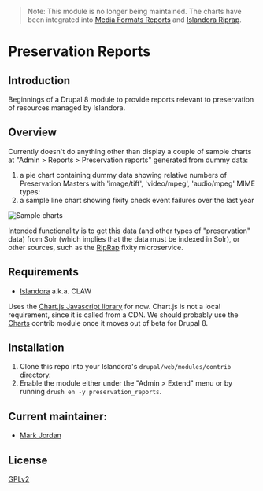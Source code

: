 > Note: This module is no longer being maintained. The charts have been integrated into [Media Formats Reports](https://github.com/mjordan/media_formats_reports) and [Islandora Riprap](https://github.com/mjordan/islandora_riprap).

# Preservation Reports

## Introduction

Beginnings of a Drupal 8 module to provide reports relevant to preservation of resources managed by Islandora.

## Overview

Currently doesn't do anything other than display a couple of sample charts at "Admin > Reports > Preservation reports" generated from dummy data:

1.  a pie chart containing dummy data showing relative numbers of Preservation Masters with 'image/tiff', 'video/mpeg', 'audio/mpeg' MIME types:
2.  a sample line chart showing fixity check event failures over the last year

![Sample charts](docs/sample_charts.png)

Intended functionality is to get this data (and other types of "preservation" data) from Solr (which implies that the data must be indexed in Solr), or other sources, such as the [RipRap](https://github.com/mjordan/riprap) fixity microservice.

## Requirements

* [Islandora](https://github.com/Islandora-CLAW/islandora) a.k.a. CLAW

Uses the [Chart.js Javascript library](http://www.chartjs.org/) for now. Chart.js is not a local requirement, since it is called from a CDN. We should probably use the [Charts](https://www.drupal.org/project/charts) contrib module once it moves out of beta for Drupal 8.

## Installation

1. Clone this repo into your Islandora's `drupal/web/modules/contrib` directory.
1. Enable the module either under the "Admin > Extend" menu or by running `drush en -y preservation_reports`.

## Current maintainer:

* [Mark Jordan](https://github.com/mjordan)

## License

[GPLv2](http://www.gnu.org/licenses/gpl-2.0.txt)
